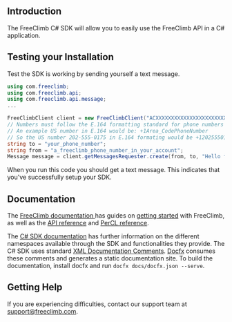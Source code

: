 ## Introduction
The FreeClimb C# SDK will allow you to easily use the FreeClimb API in a C# application.


## Testing your Installation
Test the SDK is working by sending yourself a text message.

```C#
using com.freeclimb;
using com.freeclimb.api;
using com.freeclimb.api.message;
...

FreeClimbClient client = new FreeClimbClient("ACXXXXXXXXXXXXXXXXXXXXXXXXXXXXX", "your_auth_token");
// Numbers must follow the E.164 formatting standard for phone numbers
// An example US number in E.164 would be: +1Area_CodePhoneNumber
// So the US number 202-555-0175 in E.164 formating would be +12025550175
string to = "your_phone_number";
string from = "a_freeclimb_phone_number_in_your_account";
Message message = client.getMessagesRequester.create(from, to, "Hello from C#");
```

When you run this code you should get a text message. This indicates that you've successfully setup your SDK.

## Documentation
The [FreeClimb documentation ](https://docs.freeclimb.com/docs) has guides on [getting started](https://docs.freeclimb.com/docs/getting-started-with-freeclimb) with FreeClimb, as well as the [API reference](https://docs.freeclimb.com/reference/using-the-api) and [PerCL reference](https://docs.freeclimb.com/reference/percl-overview).

The [C# SDK documentation](https://freeclimbapi.github.io/csharpdocs/api) has further information on the different namespaces available through the SDK and functionalities they provide.
The C# SDK uses standard [XML Documentation Comments](https://docs.microsoft.com/en-us/dotnet/csharp/programming-guide/xmldoc/xml-documentation-comments). 
[Docfx](https://dotnet.github.io/docfx/index.html) consumes these comments and generates a static documentation site. 
To build the documentation, install docfx and run `docfx docs/docfx.json --serve`.

## Getting Help
If you are experiencing difficulties, contact our support team at [support@freeclimb.com](mailto:support@freeclimb.com).
